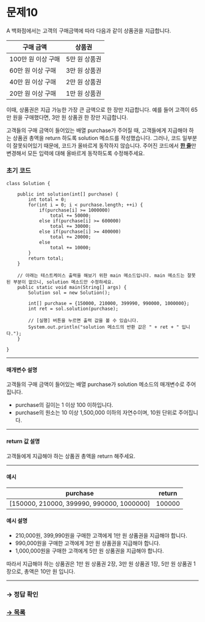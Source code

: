 # 문제10

A 백화점에서는 고객의 구매금액에 따라 다음과 같이 상품권을 지급합니다.

| 구매 금액         | 상품권       |
|-------------------|--------------|
| 100만 원 이상 구매 | 5만 원 상품권 |
| 60만 원 이상 구매  | 3만 원 상품권 |
| 40만 원 이상 구매  | 2만 원 상품권 |
| 20만 원 이상 구매  | 1만 원 상품권 |

이때, 상품권은 지급 가능한 가장 큰 금액으로 한 장만 지급합니다. 예를 들어 고객이 65만 원을 구매했다면, 3만 원 상품권 한 장만 지급합니다.

고객들의 구매 금액이 들어있는 배열 purchase가 주어질 때, 고객들에게 지급해야 하는 상품권 총액을 return 하도록 solution 메소드를 작성했습니다. 그러나, 코드 일부분이 잘못되어있기 때문에, 코드가 올바르게 동작하지 않습니다. 주어진 코드에서 <u>**한 줄**</u>만 변경해서 모든 입력에 대해 올바르게 동작하도록 수정해주세요.

### 초기 코드

```
class Solution {

    public int solution(int[] purchase) {
        int total = 0;
        for(int i = 0; i < purchase.length; ++i) {
            if(purchase[i] >= 1000000)
                total += 50000;
            else if(purchase[i] >= 600000)
                total += 30000;
            else if(purchase[i] >= 400000)
                total += 20000;
            else
                total += 10000;
        }
        return total;
    }

    // 아래는 테스트케이스 출력을 해보기 위한 main 메소드입니다. main 메소드는 잘못된 부분이 없으니, solution 메소드만 수정하세요.
    public static void main(String[] args) {
        Solution sol = new Solution();
        
        int[] purchase = {150000, 210000, 399990, 990000, 1000000};
        int ret = sol.solution(purchase);

        // [실행] 버튼을 누르면 출력 값을 볼 수 있습니다.
        System.out.println("solution 메소드의 반환 값은 " + ret + " 입니다.");
    }
    
}
```

---

#### 매개변수 설명
고객들의 구매 금액이 들어있는 배열 purchase가 solution 메소드의 매개변수로 주어집니다.

* purchase의 길이는 1 이상 100 이하입니다.
* purchase의 원소는 10 이상 1,500,000 이하의 자연수이며, 10원 단위로 주어집니다.

---

#### return 값 설명
고객들에게 지급해야 하는 상품권 총액을 return 해주세요.

---

#### 예시

| purchase                                  | return |
|-------------------------------------------|--------|
| [150000, 210000, 399990, 990000, 1000000] | 100000 |

#### 예시 설명

* 210,000원, 399,990원을 구매한 고객에게 1만 원 상품권을 지급해야 합니다.
* 990,000원을 구매한 고객에게 3만 원 상품권을 지급해야 합니다.
* 1,000,000원을 구매한 고객에게 5만 원 상품권을 지급해야 합니다.

따라서 지급해야 하는 상품권은 1만 원 상품권 2장, 3만 원 상품권 1장, 5만 원 상품권 1장으로, 총액은 10만 원 입니다.

---

### → 정답 확인

### [→ 목록](../ "COS Pro 2급 Java 2차")
